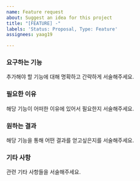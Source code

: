 ```yaml
---
name: Feature request
about: Suggest an idea for this project
title: "[FEATURE] -"
labels: 'Status: Proposal, Type: Feature'
assignees: yaag19

---
```


### 요구하는 기능 
추가해야 할 기능에 대해 명확하고 간략하게 서술해주세요.

### 필요한 이유
해당 기능이 어떠한 이유에 있어서 필요한지 서술해주세요.

### 원하는 결과
해당 기능을 통해 어떤 결과를 얻고싶은지를 서술해주세요.

### 기타 사항
관련 기타 사항들을 서술해주세요.
